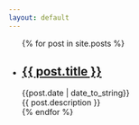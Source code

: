 ```yaml
---
layout: default
---
```


<div id="main" class="clearfix">
  <ul class="artical-list">
    {% for post in site.posts %}
      <li>
        <h2>
          <a href="{{ post.url}}">{{ post.title }}</a>
        </h2>
        <div class="post-meta">
          <span class="post-date">{{post.date | date_to_string}}</span>
          <span class="comment-link"><a href="#"></a></span>
        </div>
        <div class="title-desc">{{ post.description }}</div>
      </li>
      {% endfor %}
  </ul>
</div>